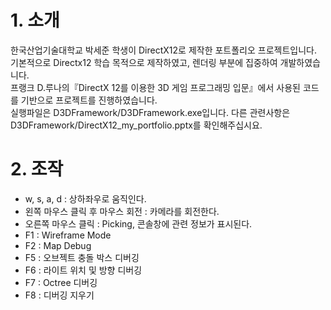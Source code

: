 # 1. 소개

한국산업기술대학교 박세준 학생이 DirectX12로 제작한 포트폴리오 프로젝트입니다.  
기본적으로 Directx12 학습 목적으로 제작하였고, 렌더링 부분에 집중하여 개발하였습니다.  
프랭크 D.루나의『DirectX 12를 이용한 3D 게임 프로그래밍 입문』에서 사용된 코드를 기반으로 프로젝트를 진행하였습니다.  
실행파일은 D3DFramework/D3DFramework.exe입니다.
다른 관련사항은 D3DFramework/DirectX12_my_portfolio.pptx를 확인해주십시요.  

# 2. 조작
* w, s, a, d : 상하좌우로 움직인다.
* 왼쪽 마우스 클릭 후 마우스 회전 : 카메라를 회전한다.
* 오른쪽 마우스 클릭 : Picking, 콘솔창에 관련 정보가 표시된다.
* F1 : Wireframe Mode
* F2 : Map Debug
* F5 : 오브젝트 충돌 박스 디버깅
* F6 : 라이트 위치 및 방향 디버깅
* F7 : Octree 디버깅
* F8 : 디버깅 지우기
